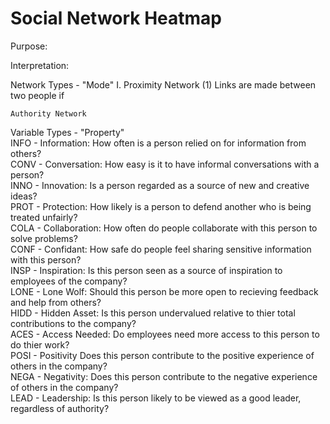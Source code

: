 # Social Network Heatmap


Purpose:



Interpretation:
	



Network Types - "Mode"
    I. Proximity Network
    	(1) Links are made between two people if 

    	
	Authority Network
	


Variable Types - "Property"  
	INFO - Information:
		How often is a person relied on for information from others?  
	CONV - Conversation:
		How easy is it to have informal conversations with a person?  
	INNO - Innovation:
		Is a person regarded as a source of new and creative ideas?  
	PROT - Protection:
		How likely is a person to defend another who is being treated unfairly?  
	COLA - Collaboration:
		How often do people collaborate with this person to solve problems?  
	CONF - Confidant:
		How safe do people feel sharing sensitive information with this person?  
	INSP - Inspiration:
		Is this person seen as a source of inspiration to employees of the company?  
	LONE - Lone Wolf:
		Should this person be more open to recieving feedback and help from others?  
	HIDD - Hidden Asset:
		Is this person undervalued relative to thier total contributions to the company?  
	ACES - Access Needed:
		Do employees need more access to this person to do thier work?  
	POSI - Positivity
		Does this person contribute to the positive experience of others in the company?  
	NEGA - Negativity:
		Does this person contribute to the negative experience of others in the company?  
	LEAD - Leadership:
		Is this person likely to be viewed as a good leader, regardless of authority?  










